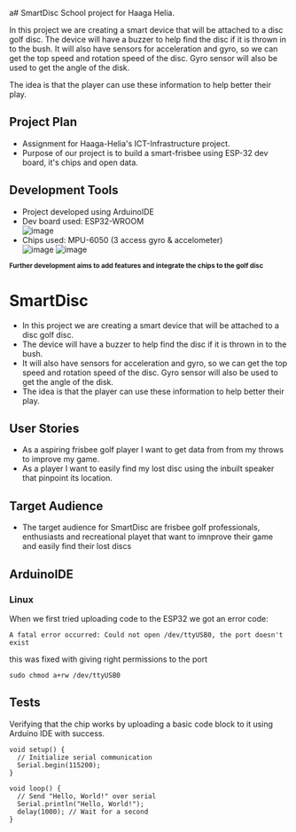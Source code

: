 a# SmartDisc
School project for Haaga Helia. 
  
In this project we are creating a smart device that will be attached to a disc golf disc. The device will have a buzzer to help find the disc if it is thrown in to the bush. It will also have sensors for acceleration and gyro, so we can get the top speed and rotation speed of the disc. Gyro sensor will also be used to get the angle of the disk.
  
The idea is that the player can use these information to help better their play.


## Project Plan

- Assignment for Haaga-Helia's ICT-Infrastructure project.
- Purpose of our project is to build a smart-frisbee using ESP-32 dev board, it's chips and open data.

## Development Tools

- Project developed using ArduinoIDE
- Dev board used: ESP32-WROOM  
![image](https://media.discordapp.net/attachments/913061042148499487/1163406805397934190/20230929_100038.jpg?ex=653f7605&is=652d0105&hm=e6591beaeddf57bf956c4a0796f6172c5883d8edade91e0dddd5870adc060f13&=&width=717&height=660)
- Chips used: MPU-6050 (3 access gyro & accelometer)  
![image](https://media.discordapp.net/attachments/913061042148499487/1163406804307415110/20230929_100133.jpg?ex=653f7605&is=652d0105&hm=afe2fe04bccabb63cbace95940f46b6895e7d53410db9a23560b789f7d67ff7f&=&width=642&height=733)
![image](https://media.discordapp.net/attachments/913061042148499487/1163406805003681873/20230929_100121.jpg?ex=653f7605&is=652d0105&hm=0e4370464c5edadeb06fa380a6f3979f38086337775d5840384f3da678e4bc1a&=&width=586&height=733)

<sub>**Further development aims to add features and integrate the chips to the golf disc**</sub>

# SmartDisc
  
- In this project we are creating a smart device that will be attached to a disc golf disc.
- The device will have a buzzer to help find the disc if it is thrown in to the bush.
- It will also have sensors for acceleration and gyro, so we can get the top speed and rotation speed of the disc. Gyro sensor will also be used to get the angle of the disk.
- The idea is that the player can use these information to help better their play.

## User Stories

- As a aspiring frisbee golf player I want to get data from from my throws to improve my game.
- As a player I want to easily find my lost disc using the inbuilt speaker that pinpoint its location.

## Target Audience

- The target audience for SmartDisc are frisbee golf professionals, enthusiasts and recreational playet that want to imnprove their game and easily find their lost discs

## ArduinoIDE
### Linux
When we first tried uploading code to the ESP32 we got an error code:
```
A fatal error occurred: Could not open /dev/ttyUSB0, the port doesn't exist
```
this was fixed with giving right permissions to the port
```
sudo chmod a+rw /dev/ttyUSB0
```

## Tests

Verifying that the chip works by uploading a basic code block to it using Arduino IDE with success.

```
void setup() {
  // Initialize serial communication
  Serial.begin(115200);
}

void loop() {
  // Send "Hello, World!" over serial
  Serial.println("Hello, World!");
  delay(1000); // Wait for a second
}
```
